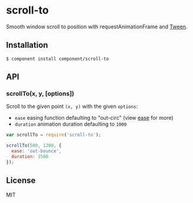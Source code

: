 
# scroll-to

  Smooth window scroll to position with requestAnimationFrame and [Tween](https://github.com/component/tween).

## Installation

    $ component install component/scroll-to

## API

### scrollTo(x, y, [options])

  Scroll to the given point `(x, y)` with the given `options`:

  - `ease` easing function defaulting to "out-circ" (view [ease](https://github.com/component/ease) for more)
  - `duration` animation duration defaulting to `1000`

```js
var scrollTo = require('scroll-to');

scrollTo(500, 1200, {
  ease: 'out-bounce',
  duration: 1500
});
```

## License

  MIT
